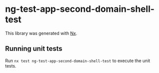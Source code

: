 # ng-test-app-second-domain-shell-test

This library was generated with [Nx](https://nx.dev).

## Running unit tests

Run `nx test ng-test-app-second-domain-shell-test` to execute the unit tests.
